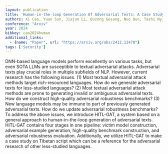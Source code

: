 ```yaml
---
layout: publication
title: 'Human-in-the-loop Generation Of Adversarial Texts: A Case Study On Tibetan Script'
authors: Xi Cao, Yuan Sun, Jiajun Li, Quzong Gesang, Nuo Qun, Tashi Nyima
conference: "Arxiv"
year: 2024
bibkey: cao2024human
additional_links:
  - {name: "Paper", url: "https://arxiv.org/abs/2412.12478"}
tags: ['Security']
---
```

DNN-based language models perform excellently on various tasks, but even SOTA
LLMs are susceptible to textual adversarial attacks. Adversarial texts play
crucial roles in multiple subfields of NLP. However, current research has the
following issues. (1) Most textual adversarial attack methods target
rich-resourced languages. How do we generate adversarial texts for less-studied
languages? (2) Most textual adversarial attack methods are prone to generating
invalid or ambiguous adversarial texts. How do we construct high-quality
adversarial robustness benchmarks? (3) New language models may be immune to
part of previously generated adversarial texts. How do we update adversarial
robustness benchmarks? To address the above issues, we introduce HITL-GAT, a
system based on a general approach to human-in-the-loop generation of
adversarial texts. HITL-GAT contains four stages in one pipeline: victim model
construction, adversarial example generation, high-quality benchmark
construction, and adversarial robustness evaluation. Additionally, we utilize
HITL-GAT to make a case study on Tibetan script which can be a reference for
the adversarial research of other less-studied languages.
